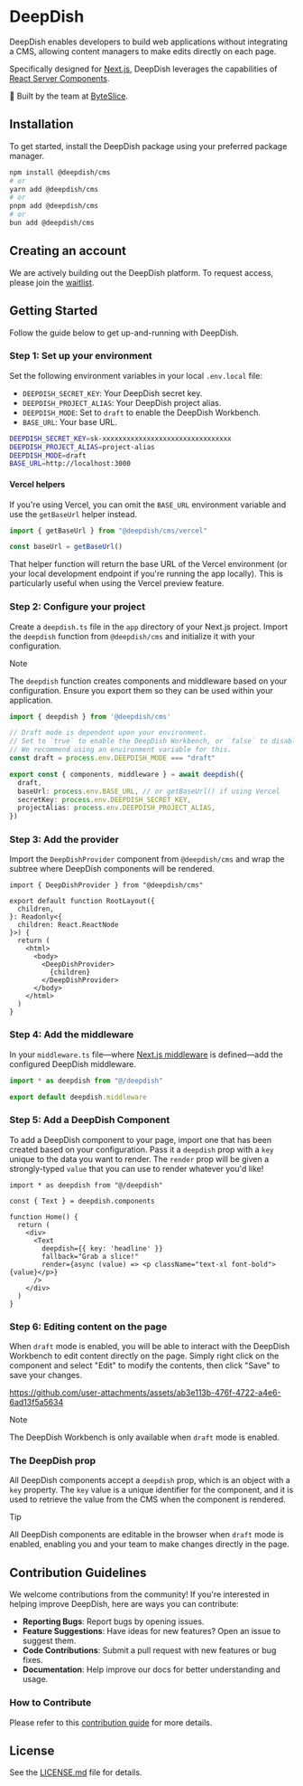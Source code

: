 # DeepDish

DeepDish enables developers to build web applications without integrating a CMS, allowing content managers to make edits directly on each page.

Specifically designed for [Next.js](https://nextjs.org/), DeepDish leverages the capabilities of [React Server Components](https://react.dev/reference/rsc/server-components).

🍕 Built by the team at [ByteSlice](https://byteslice.co).

## Installation

To get started, install the DeepDish package using your preferred package manager.

```sh
npm install @deepdish/cms
# or
yarn add @deepdish/cms
# or
pnpm add @deepdish/cms
# or
bun add @deepdish/cms
```

## Creating an account

We are actively building out the DeepDish platform. To request access, please join the [waitlist](https://www.deepdish.app).

## Getting Started

Follow the guide below to get up-and-running with DeepDish.

### Step 1: Set up your environment

Set the following environment variables in your local `.env.local` file:

- `DEEPDISH_SECRET_KEY`: Your DeepDish secret key.
- `DEEPDISH_PROJECT_ALIAS`: Your DeepDish project alias.
- `DEEPDISH_MODE`: Set to `draft` to enable the DeepDish Workbench.
- `BASE_URL`: Your base URL.

```sh
DEEPDISH_SECRET_KEY=sk-xxxxxxxxxxxxxxxxxxxxxxxxxxxxxxxx
DEEPDISH_PROJECT_ALIAS=project-alias
DEEPDISH_MODE=draft
BASE_URL=http://localhost:3000
```

#### Vercel helpers

If you're using Vercel, you can omit the `BASE_URL` environment variable and use the `getBaseUrl` helper instead.

```ts
import { getBaseUrl } from "@deepdish/cms/vercel"

const baseUrl = getBaseUrl()
```

That helper function will return the base URL of the Vercel environment (or your local development endpoint if you're running the app locally). This is particularly useful when using the Vercel preview feature.

### Step 2: Configure your project

Create a `deepdish.ts` file in the `app` directory of your Next.js project. Import the `deepdish` function from `@deepdish/cms` and initialize it with your configuration.

> [!Note]
> The `deepdish` function creates components and middleware based on your configuration. Ensure you export them so they can be used within your application.

```ts
import { deepdish } from '@deepdish/cms'

// Draft mode is dependent upon your environment.
// Set to `true` to enable the DeepDish Workbench, or `false` to disable it.
// We recommend using an environment variable for this.
const draft = process.env.DEEPDISH_MODE === "draft"

export const { components, middleware } = await deepdish({
  draft,
  baseUrl: process.env.BASE_URL, // or getBaseUrl() if using Vercel
  secretKey: process.env.DEEPDISH_SECRET_KEY,
  projectAlias: process.env.DEEPDISH_PROJECT_ALIAS,
})
```

### Step 3: Add the provider

Import the `DeepDishProvider` component from `@deepdish/cms` and wrap the subtree where DeepDish components will be rendered.

```tsx
import { DeepDishProvider } from "@deepdish/cms"

export default function RootLayout({
  children,
}: Readonly<{
  children: React.ReactNode
}>) {
  return (
    <html>
      <body>
        <DeepDishProvider>
          {children}
        </DeepDishProvider>
      </body>
    </html>
  )
}
```

### Step 4: Add the middleware

In your `middleware.ts` file—where [Next.js middleware](https://nextjs.org/docs/app/building-your-application/routing/middleware) is defined—add the configured DeepDish middleware.

```ts
import * as deepdish from "@/deepdish"

export default deepdish.middleware
```

### Step 5: Add a DeepDish Component

To add a DeepDish component to your page, import one that has been created based on your configuration. Pass it a `deepdish` prop with a `key` unique to the data you want to render. The `render` prop will be given a strongly-typed `value` that you can use to render whatever you'd like!

```tsx
import * as deepdish from "@/deepdish"

const { Text } = deepdish.components

function Home() {
  return (
    <div>
      <Text
        deepdish={{ key: 'headline' }}
        fallback="Grab a slice!"
        render={async (value) => <p className="text-xl font-bold">{value}</p>}
      />
    </div>
  )
}
```

### Step 6: Editing content on the page

When `draft` mode is enabled, you will be able to interact with the DeepDish Workbench to edit content directly on the page.
Simply right click on the component and select "Edit" to modify the contents, then click "Save" to save your changes.

https://github.com/user-attachments/assets/ab3e113b-476f-4722-a4e6-6ad13f5a5634

> [!Note]
> The DeepDish Workbench is only available when `draft` mode is enabled.

### The DeepDish prop

All DeepDish components accept a `deepdish` prop, which is an object with a `key` property.
The `key` value is a unique identifier for the component, and it is used to retrieve the value from the CMS when the component is rendered.

> [!TIP]
> All DeepDish components are editable in the browser when `draft` mode is enabled, enabling you and your team to make changes directly in the page.

## Contribution Guidelines

We welcome contributions from the community! If you're interested in helping improve DeepDish, here are ways you can contribute:

- **Reporting Bugs**: Report bugs by opening issues.
- **Feature Suggestions**: Have ideas for new features? Open an issue to suggest them.
- **Code Contributions**: Submit a pull request with new features or bug fixes.
- **Documentation**: Help improve our docs for better understanding and usage.

### How to Contribute

Please refer to this [contribution guide](./CONTRIBUTE.md) for more details.

## License

See the [LICENSE.md](LICENSE.md) file for details.
